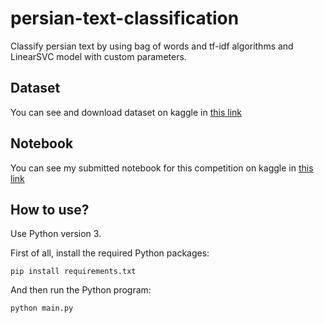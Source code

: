 # persian-text-classification
Classify persian text by using bag of words and tf-idf algorithms and LinearSVC model with custom parameters.
## Dataset
You can see and download dataset on kaggle in [this link](https://www.kaggle.com/c/computational-intelligence-course-final-project/overview/evaluation)
## Notebook
You can see my submitted notebook for this competition on kaggle in [this link](https://www.kaggle.com/mrpakzad/notebook7651d9ac46)
## How to use?
Use Python version 3.

First of all, install the required Python packages:
```
pip install requirements.txt
```
And then run the Python program:
```
python main.py
```
